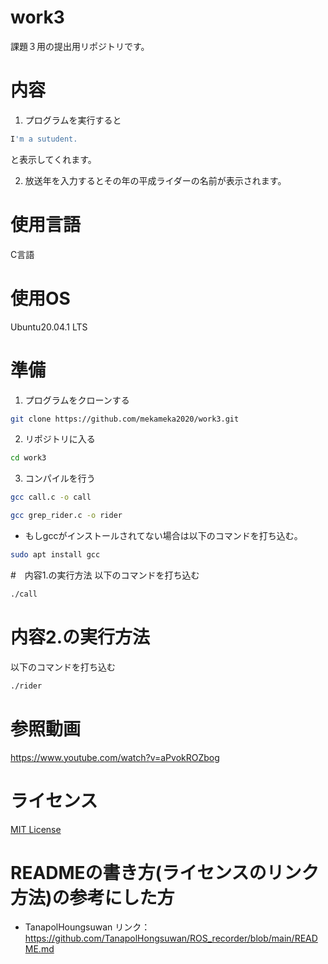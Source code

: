 # work3
課題３用の提出用リポジトリです。
# 内容

1. プログラムを実行すると
```sh
I'm a sutudent.
```
と表示してくれます。

2. 放送年を入力するとその年の平成ライダーの名前が表示されます。
# 使用言語
C言語
# 使用OS
Ubuntu20.04.1 LTS

# 準備
1. プログラムをクローンする
```sh
git clone https://github.com/mekameka2020/work3.git
```
2. リポジトリに入る
```sh
cd work3
```

3. コンパイルを行う
```sh
gcc call.c -o call
```
```sh
gcc grep_rider.c -o rider
```
- もしgccがインストールされてない場合は以下のコマンドを打ち込む。
```sh
sudo apt install gcc
```
#　内容1.の実行方法
以下のコマンドを打ち込む
```sh
./call
```
# 内容2.の実行方法
以下のコマンドを打ち込む
```sh
./rider
```
# 参照動画
https://www.youtube.com/watch?v=aPvokROZbog

# ライセンス
[MIT License](https://github.com/mekameka2020/work3/blob/main/LICENSE)

# READMEの書き方(ライセンスのリンク方法)の参考にした方
- TanapolHoungsuwan
リンク：https://github.com/TanapolHongsuwan/ROS_recorder/blob/main/README.md
